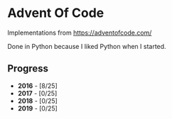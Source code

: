 # Advent Of Code
Implementations from https://adventofcode.com/

Done in Python because I liked Python when I started.

## Progress

* __2016__ - [8/25]
* __2017__ - [0/25]
* __2018__ - [0/25]
* __2019__ - [0/25]
